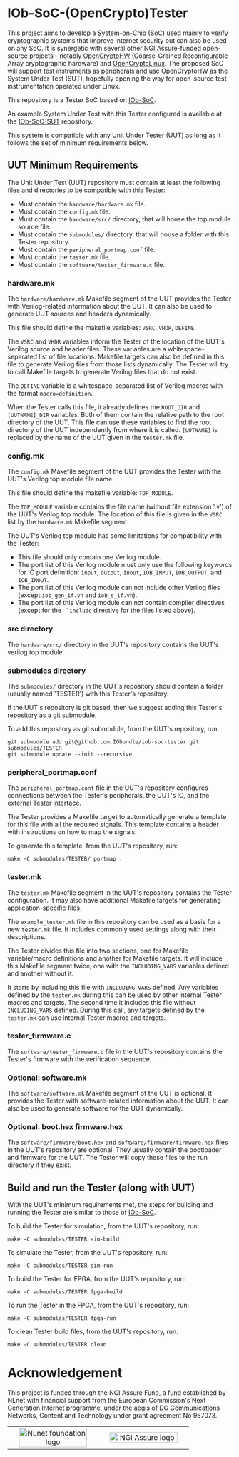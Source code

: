 # IOb-SoC-(OpenCrypto)Tester

This [project](https://nlnet.nl/project/OpenCryptoTester#ack) aims to develop a System-on-Chip (SoC) used mainly to verify cryptographic systems that improve internet security but can also be used on any SoC. It is synergetic with several other NGI Assure-funded open-source projects - notably [OpenCryptoHW](https://nlnet.nl/project/OpenCryptoHW) (Coarse-Grained Reconfigurable Array cryptographic hardware) and [OpenCryptoLinux](https://nlnet.nl/project/OpenCryptoLinux). The proposed SoC will support test instruments as peripherals and use OpenCryptoHW as the System Under Test (SUT), hopefully opening the way for open-source test instrumentation operated under Linux.

This repository is a Tester SoC based on [IOb-SoC](https://github.com/IObundle/iob-soc).

An example System Under Test with this Tester configured is available at the [IOb-SoC-SUT](https://github.com/IObundle/iob-soc-sut) repository.

This system is compatible with any Unit Under Tester (UUT) as long as it follows the set of minimum requirements below.

## UUT Minimum Requirements

The Unit Under Test (UUT) repository must contain at least the following files and directories to be compatible with this Tester:
- Must contain the `hardware/hardware.mk` file. 
- Must contain the `config.mk` file. 
- Must contain the `hardware/src/` directory, that will house the top module source file.
- Must contain the `submodules/` directory, that will house a folder with this Tester repository.
- Must contain the `peripheral_portmap.conf` file.
- Must contain the `tester.mk` file.
- Must contain the `software/tester_firmware.c` file.
    
### hardware.mk

The `hardware/hardware.mk` Makefile segment of the UUT provides the Tester with Verilog-related information about the UUT. It can also be used to generate UUT sources and headers dynamically.

This file should define the makefile variables: `VSRC`, `VHDR`, `DEFINE`.

The `VSRC` and `VHDR` variables inform the Tester of the location of the UUT's Verilog source and header files. These variables are a whitespace-separated list of file locations.
Makefile targets can also be defined in this file to generate Verilog files from those lists dynamically. The Tester will try to call Makefile targets to generate Verilog files that do not exist.

The `DEFINE` variable is a whitespace-separated list of Verilog macros with the format `macro=definition`.

When the Tester calls this file, it already defines the `ROOT_DIR` and `[UUTNAME]_DIR` variables. Both of them contain the relative path to the root directory of the UUT. This file can use these variables to find the root directory of the UUT independently from where it is called.
`[UUTNAME]` is replaced by the name of the UUT given in the `tester.mk` file.

### config.mk

The `config.mk` Makefile segment of the UUT provides the Tester with the UUT's Verilog top module file name.

This file should define the makefile variable: `TOP_MODULE`.

The `TOP_MODULE` variable contains the file name (without file extension '.v') of the UUT's Verilog top module. The location of this file is given in the `VSRC` list by the `hardware.mk` Makefile segment.

The UUT's Verilog top module has some limitations for compatibility with the Tester:
- This file should only contain one Verilog module.
- The port list of this Verilog module must only use the following keywords for IO port definition: `input`, `output`, `inout`, `IOB_INPUT`, `IOB_OUTPUT`, and `IOB_INOUT`.
- The port list of this Verilog module can not include other Verilog files (except `iob_gen_if.vh` and `iob_s_if.vh`).
- The port list of this Verilog module can not contain compiler directives (except for the `` `include`` directive for the files listed above).

### src directory

The `hardware/src/` directory in the UUT's repository contains the UUT's verilog top module.

### submodules directory

The `submodules/` directory in the UUT's repository should contain a folder (usually named 'TESTER') with this Tester's repository.

If the UUT's repository is git based, then we suggest adding this Tester's repository as a git submodule.

To add this repository as git submodule, from the UUT's repository, run:
```
git submodule add git@github.com:IObundle/iob-soc-tester.git submodules/TESTER
git submodule update --init --recursive
```

### peripheral\_portmap.conf

The `peripheral_portmap.conf` file in the UUT's repository configures connections between the Tester's peripherals, the UUT's IO, and the external Tester interface.

The Tester provides a Makefile target to automatically generate a template for this file with all the required signals. 
This template contains a header with instructions on how to map the signals.

To generate this template, from the UUT's repository, run:
```
make -C submodules/TESTER/ portmap .
```

### tester.mk

The `tester.mk` Makefile segment in the UUT's repository contains the Tester configuration. It may also have additional Makefile targets for generating application-specific files.

The `example_tester.mk` file in this repository can be used as a basis for a new `tester.mk` file. 
It includes commonly used settings along with their descriptions.

The Tester divides this file into two sections, one for Makefile variable/macro definitions and another for Makefile targets.
It will include this Makefile segment twice, one with the `INCLUDING_VARS` variables defined and another without it.

It starts by including this file with `INCLUDING_VARS` defined. Any variables defined by the `tester.mk` during this can be used by other internal Tester macros and targets.
The second time it includes this file without `INCLUDING_VARS` defined. During this call, any targets defined by the `tester.mk` can use internal Tester macros and targets.

### tester\_firmware.c

The `software/tester_firmware.c` file in the UUT's repository contains the Tester's firmware with the verification sequence.

### Optional: software.mk

The `software/software.mk` Makefile segment of the UUT is optional. It provides the Tester with software-related information about the UUT. It can also be used to generate software for the UUT dynamically.

### Optional: boot.hex firmware.hex

The `software/firmware/boot.hex` and `software/firmware/firmware.hex` files in the UUT's repository are optional.
They usually contain the bootloader and firmware for the UUT. The Tester will copy these files to the run directory if they exist.

## Build and run the Tester (along with UUT)

With the UUT's minimum requirements met, the steps for building and running the Tester are similar to those of [IOb-SoC](https://github.com/IObundle/iob-soc).

To build the Tester for simulation, from the UUT's repository, run:
```
make -C submodules/TESTER sim-build
```

To simulate the Tester, from the UUT's repository, run:
```
make -C submodules/TESTER sim-run
```

To build the Tester for FPGA, from the UUT's repository, run:
```
make -C submodules/TESTER fpga-build
```

To run the Tester in the FPGA, from the UUT's repository, run:
```
make -C submodules/TESTER fpga-run
```

To clean Tester build files, from the UUT's repository, run:
```
make -C submodules/TESTER clean
```

# Acknowledgement
This project is funded through the NGI Assure Fund, a fund established by NLnet
with financial support from the European Commission's Next Generation Internet
programme, under the aegis of DG Communications Networks, Content and Technology
under grant agreement No 957073.

<table>
    <tr>
        <td align="center" width="50%"><img src="https://nlnet.nl/logo/banner.svg" alt="NLnet foundation logo" style="width:90%"></td>
        <td align="center"><img src="https://nlnet.nl/image/logos/NGIAssure_tag.svg" alt="NGI Assure logo" style="width:90%"></td>
    </tr>
</table>
